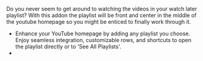 Do you never seem to get around to watching the videos in your watch later playlist?
With this addon the playlist will be front and center in the middle of the youtube homepage so you might be enticed to finally work through it.

- Enhance your YouTube homepage by adding any playlist you choose. Enjoy seamless integration, customizable rows, and shortcuts to open the playlist directly or to 'See All Playlists'.
- 
